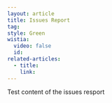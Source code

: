 ```yaml
---
layout: article
title: Issues Report
tag:
style: Green
wistia:
  video: false
  id:
related-articles:
  - title:
    link:
---
```


Test content of the issues resport